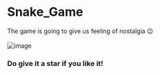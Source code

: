 # Snake_Game
The game is going to give us feeling of nostalgia 😉<br><br>
![image](https://imgur.com/B5uEBVf.png)
### Do give it a star if you like it!

